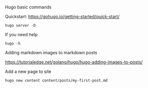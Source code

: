 
Hugo basic commands

Quickstart: https://gohugo.io/getting-started/quick-start/

```
hugo server -D
```

If you need help 

```
hugo -h
```

Adding markdown images to markdown posts

https://tutorialedge.net/golang/hugo/hugo-adding-images-to-posts/


Add a new page to site

`hugo new content content/posts/my-first-post.md`

